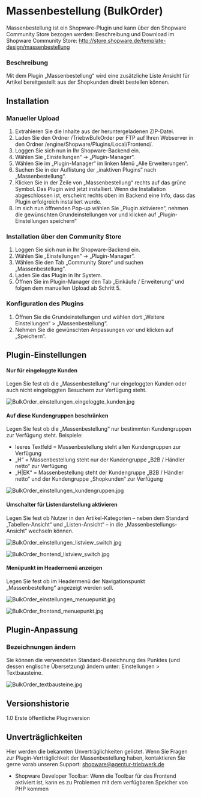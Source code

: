 Massenbestellung (BulkOrder)
==================

Massenbestellung ist ein Shopware-Plugin und kann über den Shopware Community Store bezogen werden: 
Beschreibung und Download im Shopware Community Store: http://store.shopware.de/template-design/massenbestellung

### Beschreibung
Mit dem Plugin „Massenbestellung“ wird eine zusätzliche Liste Ansicht für Artikel bereitgestellt aus der Shopkunden direkt bestellen können. 


## Installation
### Manueller Upload
1. Extrahieren Sie die Inhalte aus der heruntergeladenen ZIP-Datei.
2. Laden Sie den Ordner /TriebwBulkOrder per FTP auf Ihren Webserver in den Ordner /engine/Shopware/Plugins/Local/Frontend/.
3. Loggen Sie sich nun in Ihr Shopware-Backend ein.
4. Wählen Sie „Einstellungen“ -> „Plugin-Manager“.
5. Wählen Sie im „Plugin-Manager“ im linken Menü „Alle Erweiterungen“.
6. Suchen Sie in der Auflistung der „inaktiven Plugins“ nach „Massenbestellung“.
7. Klicken Sie in der Zeile von „Massenbestellung“ rechts auf das grüne Symbol. Das Plugin wird jetzt installiert. Wenn die Installation abgeschlossen ist, erscheint rechts oben im Backend eine Info, dass das Plugin erfolgreich installiert wurde.
8. Im sich nun öffnenden Pop-up wählen Sie „Plugin aktivieren“, nehmen die gewünschten Grundeinstellungen vor und klicken auf „Plugin-Einstellungen speichern“


### Installation über den Community Store
1. Loggen Sie sich nun in Ihr Shopware-Backend ein.
2. Wählen Sie „Einstellungen“ -> „Plugin-Manager“.
3. Wählen Sie den Tab „Community Store“ und suchen „Massenbestellung“.
4. Laden Sie das Plugin in Ihr System.
5. Öffnen Sie im Plugin-Manager den Tab „Einkäufe / Erweiterung“ und folgen dem manuellen Upload ab Schritt 5.


### Konfiguration des Plugins
1. Öffnen Sie die Grundeinstellungen und wählen dort „Weitere Einstellungen“ > „Massenbestellung“.
2. Nehmen Sie die gewünschten Anpassungen vor und klicken auf „Speichern“.


## Plugin-Einstellungen
#### Nur für eingeloggte Kunden
Legen Sie fest ob die „Massenbestellung“ nur eingeloggten Kunden oder auch nicht eingeloggten Besuchern zur Verfügung steht.

![BulkOrder_einstellungen_eingeloggte_kunden.jpg](http://doku.agentur-triebwerk-shop.de/bulkorder/BulkOrder_einstellungen_eingeloggte_kunden.jpg)


#### Auf diese Kundengruppen beschränken
Legen Sie fest ob die „Massenbestellung“ nur bestimmten Kundengruppen zur Verfügung steht. Beispiele:
* leeres Textfeld =  Massenbestellung  steht allen Kundengruppen zur Verfügung
* „H“ = Massenbestellung   steht nur der Kundengruppe  „B2B / Händler netto“ zur Verfügung
* „H|EK“ = Massenbestellung   steht der Kundengruppe  „B2B / Händler netto“ und der Kundengruppe  „Shopkunden“ zur Verfügung

![BulkOrder_einstellungen_kundengruppen.jpg](http://doku.agentur-triebwerk-shop.de/bulkorder/BulkOrder_einstellungen_kundengruppen.jpg)

#### Umschalter für Listendarstellung aktivieren
Legen Sie fest ob Nutzer in den Artikel-Kategorien – neben dem Standard „Tabellen-Ansicht“ und  „Listen-Ansicht“ – in die „Massenbestellungs-Ansicht“ wechseln können.

![BulkOrder_einstellungen_listview_switch.jpg](http://doku.agentur-triebwerk-shop.de/bulkorder/BulkOrder_einstellungen_listview_switch.jpg)

![BulkOrder_frontend_listview_switch.jpg](http://doku.agentur-triebwerk-shop.de/bulkorder/BulkOrder_frontend_listview_switch.jpg)


#### Menüpunkt im Headermenü anzeigen
Legen Sie fest ob im Headermenü der Navigationspunkt „Massenbestellung“ angezeigt werden soll. 

![BulkOrder_einstellungen_menuepunkt.jpg](http://doku.agentur-triebwerk-shop.de/bulkorder/BulkOrder_einstellungen_menuepunkt.jpg)

![BulkOrder_frontend_menuepunkt.jpg](http://doku.agentur-triebwerk-shop.de/bulkorder/BulkOrder_frontend_menuepunkt.jpg)

## Plugin-Anpassung  
### Bezeichnungen ändern
Sie können die verwendeten Standard-Bezeichnung des Punktes (und dessen englische Übersetzung) ändern unter: 
Einstellungen > Textbausteine. 

![BulkOrder_textbausteine.jpg](http://doku.agentur-triebwerk-shop.de/bulkorder/BulkOrder_textbausteine.jpg)

## Versionshistorie
1.0 Erste öffentliche Pluginversion

## Unverträglichkeiten
Hier werden die bekannten Unverträglichkeiten gelistet.
Wenn Sie Fragen zur Plugin-Verträglichkeit der Massenbestellung haben, kontaktieren Sie gerne vorab unseren Support: shopware@agentur-triebwerk.de

* Shopware Developer Toolbar: 
Wenn die Toolbar für das Frontend aktiviert ist, kann es zu Problemen mit dem verfügbaren Speicher von PHP kommen
 


